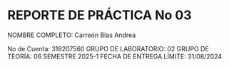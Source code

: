 # REPORTE DE PRÁCTICA No 03

NOMBRE COMPLETO: Carreón Blas Andrea

No de Cuenta: 318207560
GRUPO DE LABORATORIO: 02
GRUPO DE TEORÍA: 06
SEMESTRE 2025-1
FECHA DE ENTREGA LÍMITE: 31/08/2024
